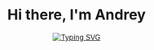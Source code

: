 <div align="center">
            
# Hi there, I'm Andrey
     
[![Typing SVG](https://readme-typing-svg.demolab.com?font=Fira+Code&size=24&duration=3000&pause=100&color=0ADF00&center=true&multiline=true&repeat=false&width=435&height=80&lines=Java+developer;Functional+enjoyer)](https://git.io/typing-svg)
  
</div>
